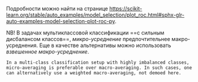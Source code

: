 Подробности можно найти на странице https://scikit-learn.org/stable/auto_examples/model_selection/plot_roc.html#sphx-glr-auto-examples-model-selection-plot-roc-py.

NB! В задачах мультиклассовой классификации ==с сильным дисбалансом классов==, _микро-усреднение_ предпочтительнее макро-усреднения. Еще в качестве альтернативы можно использовать _взвешенное макро-усреднение_.
```
In a multi-class classification setup with highly imbalanced classes, micro-averaging is preferable over macro-averaging. In such cases, one can alternatively use a weighted macro-averaging, not demoed here.
```


